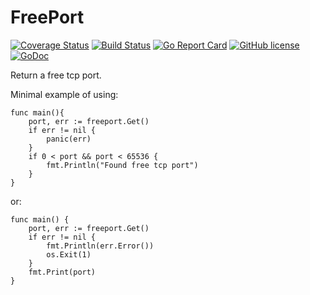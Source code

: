 # FreePort

[![Coverage Status](https://coveralls.io/repos/github/Konstantin8105/FreePort/badge.svg?branch=master)](https://coveralls.io/github/Konstantin8105/FreePort?branch=master)
[![Build Status](https://travis-ci.org/Konstantin8105/FreePort.svg?branch=master)](https://travis-ci.org/Konstantin8105/FreePort)
[![Go Report Card](https://goreportcard.com/badge/github.com/Konstantin8105/FreePort)](https://goreportcard.com/report/github.com/Konstantin8105/FreePort)
[![GitHub license](https://img.shields.io/badge/license-MIT-blue.svg)](https://github.com/Konstantin8105/FreePort/blob/master/LICENSE)
[![GoDoc](https://godoc.org/github.com/Konstantin8105/FreePort?status.svg)](https://godoc.org/github.com/Konstantin8105/FreePort)

Return a free tcp port.

Minimal example of using:

```golang
func main(){
	port, err := freeport.Get()
	if err != nil {
		panic(err)
	}
	if 0 < port && port < 65536 {
		fmt.Println("Found free tcp port")
	}
}
```

or:

```golang
func main() {
	port, err := freeport.Get()
	if err != nil {
		fmt.Println(err.Error())
		os.Exit(1)
	}
	fmt.Print(port)
}
```
